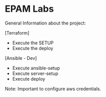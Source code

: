 # EPAM Labs

General Information about the project:

[Terraform] 

- Execute the SETUP
- Execute the deploy

[Ansible - Dev]

- Execute ansible-setup
- Execute server-setup
- Execute deploy

Note: Important to configure aws credentials.